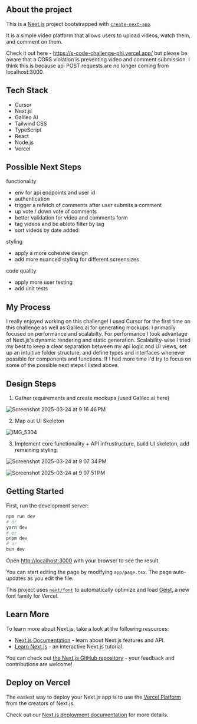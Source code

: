 ## About the project

This is a [Next.js](https://nextjs.org) project bootstrapped with [`create-next-app`](https://nextjs.org/docs/app/api-reference/cli/create-next-app).

It is a simple video platform that allows users to upload videos, watch them, and comment on them.

Check it out here - https://s-code-challenge-phi.vercel.app/ but please be aware that a CORS violation is preventing video and comment submission. I think this is because api POST requests are no longer coming from localhost:3000.

## Tech Stack

- Cursor
- Next.js
- Galileo AI
- Tailwind CSS
- TypeScript
- React
- Node.js
- Vercel

## Possible Next Steps
functionality
- env for api endpoints and user id
- authentication
- trigger a refetch of comments after user submits a comment
- up vote / down vote of comments
- better validation for video and comments form
- tag videos and be ableto filter by tag
- sort videos by date added

styling
- apply a more cohesive design
- add more nuanced styling for different screensizes

code quality
- apply more user testing
- add unit tests

## My Process
I really enjoyed working on this challenge! I used Cursor for the first time on this challenge as well as Galileo.ai for generating mockups. I primarily focused on performance and scalabilty. For performance I took advantage of Next.js's dynamic rendering and static generation. Scalability-wise I tried my best to keep a clear separation between my api logic and UI views, set up an intuitive folder structure, and define types and interfaces whenever possible for components and functions. If I had more time I'd try to focus on some of the possible next steps I listed above.

## Design Steps

1. Gather requirements and create mockups (used Galileo.ai here)
   
![Screenshot 2025-03-24 at 9 16 46 PM](https://github.com/user-attachments/assets/3739d77d-c652-42f4-866b-dd44083ce621)




2. Map out UI Skeleton
   
![IMG_5304](https://github.com/user-attachments/assets/422b9d24-b7c7-474f-808a-ed0dce383389)



3. Implement core functionality + API infrustructure, build UI skeleton, add remaining styling.
   
![Screenshot 2025-03-24 at 9 07 34 PM](https://github.com/user-attachments/assets/8cce8e27-2892-458f-8f23-5c938de4ec43)


![Screenshot 2025-03-24 at 9 07 51 PM](https://github.com/user-attachments/assets/681129d2-cdde-418f-957d-bd718a713e3e)



## Getting Started

First, run the development server:

```bash
npm run dev
# or
yarn dev
# or
pnpm dev
# or
bun dev
```

Open [http://localhost:3000](http://localhost:3000) with your browser to see the result.

You can start editing the page by modifying `app/page.tsx`. The page auto-updates as you edit the file.

This project uses [`next/font`](https://nextjs.org/docs/app/building-your-application/optimizing/fonts) to automatically optimize and load [Geist](https://vercel.com/font), a new font family for Vercel.

## Learn More

To learn more about Next.js, take a look at the following resources:

- [Next.js Documentation](https://nextjs.org/docs) - learn about Next.js features and API.
- [Learn Next.js](https://nextjs.org/learn) - an interactive Next.js tutorial.

You can check out [the Next.js GitHub repository](https://github.com/vercel/next.js) - your feedback and contributions are welcome!

## Deploy on Vercel

The easiest way to deploy your Next.js app is to use the [Vercel Platform](https://vercel.com/new?utm_medium=default-template&filter=next.js&utm_source=create-next-app&utm_campaign=create-next-app-readme) from the creators of Next.js.

Check out our [Next.js deployment documentation](https://nextjs.org/docs/app/building-your-application/deploying) for more details.

